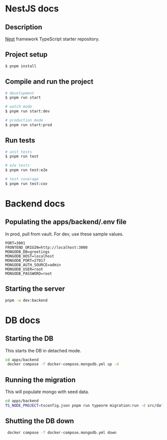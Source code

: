 # NestJS docs

## Description

[Nest](https://github.com/nestjs/nest) framework TypeScript starter repository.

## Project setup

```bash
$ pnpm install
```

## Compile and run the project

```bash
# development
$ pnpm run start

# watch mode
$ pnpm run start:dev

# production mode
$ pnpm run start:prod
```

## Run tests

```bash
# unit tests
$ pnpm run test

# e2e tests
$ pnpm run test:e2e

# test coverage
$ pnpm run test:cov
```

# Backend docs

## Populating the apps/backend/.env file

In prod, pull from vault. For dev, use these sample values.

```
PORT=3001
FRONTEND_ORIGIN=http://localhost:3000
MONGODB_DB=greetings
MONGODB_HOST=localhost
MONGODB_PORT=27017
MONGODB_AUTH_SOURCE=admin
MONGODB_USER=root
MONGODB_PASSWORD=root
```

## Starting the server

```bash
pnpm -w dev:backend
```

# DB docs

## Starting the DB

This starts the DB in detached mode.

```bash
cd apps/backend
 docker compose -f docker-compose.mongodb.yml up -d
```

## Running the migration

This will populate mongo with seed data.

```bash
cd apps/backend
TS_NODE_PROJECT=tsconfig.json pnpm run typeorm migration:run -d src/database/typeorm.datasource.ts
```

## Shutting the DB down

```bash
 docker compose -f docker-compose.mongodb.yml down
```
